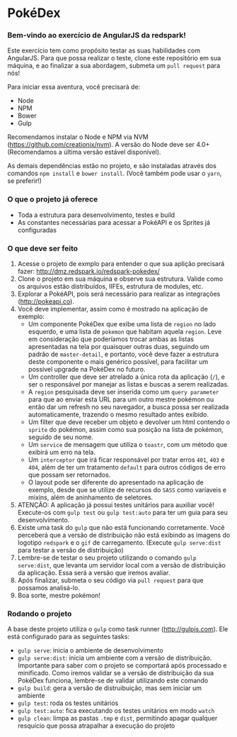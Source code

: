 # PokéDex

### Bem-vindo ao exercício de AngularJS da redspark!

Este exercício tem como propósito testar as suas habilidades com AngularJS.
Para que possa realizar o teste, clone este repositório em sua máquina, e ao finalizar a sua abordagem, submeta um `pull request` para nós!

Para iniciar essa aventura, você precisará de:
* Node
* NPM
* Bower
* Gulp

Recomendamos instalar o Node e NPM via NVM (https://github.com/creationix/nvm).
A versão do Node deve ser 4.0+ (Recomendamos a última versão estável disponível).

As demais dependências estão no projeto, e são instaladas através dos comandos `npm install` e `bower install`. (Você também pode usar o `yarn`, se preferir!)

### O que o projeto já oferece
* Toda a estrutura para desenvolvimento, testes e build
* As constantes necessárias para acessar a PokéAPI e os Sprites já configuradas

### O que deve ser feito
1. Acesse o projeto de exmplo para entender o que sua aplição precisará fazer: http://dmz.redspark.io/redspark-pokedex/
2. Clone o projeto em sua máquina e observe sua estrutura. Valide como os arquivos estão distribuídos, IIFEs, estrutura de modules, etc.
3. Explorar a PokéAPI, pois será necessário para realizar as integrações (http://pokeapi.co).
4. Você deve implementar, assim como é mostrado na aplicação de exemplo:
    * Um componente PokéDex que exibe uma lista de `region` no lado esquerdo, e uma lista de `pokemon` que habitam aquela `region`. Leve em consideração que poderíamos trocar ambas as listas apresentadas na tela por quaisquer outras duas, seguindo um padrão de `master-detail`, e portanto, você deve fazer a estrutura deste componente o mais genérico possível, para facilitar um possível upgrade na PokéDex no futuro.
    * Um controller que deve ser atrelado a única rota da aplicação (`/`), e ser o responsável por manejar as listas e buscas a serem realizadas.
    * A `region` pesquisada deve ser inserida como um `query parameter` para que ao enviar esta URL para um outro mestre pokémon ou então dar um refresh no seu navegador, a busca possa ser realizada automaticamente, trazendo o mesmo resultado antes exibido.
    * Um filter que deve receber um objeto e devolver um html contendo o `sprite` do pokémon, assim como sua posição na lista de pokémon, seguido de seu nome.
    * Um `service` de mensagem que utiliza o `toastr`, com um método que exibirá um erro na tela.
    * Um `interceptor` que irá ficar responsável por tratar erros `401`, `403` e `404`, além de ter um tratamento `default` para outros códigos de erro que possam ser retornados.
    * O layout pode ser diferente do apresentado na aplicação de exemplo, desde que se utilize de recursos do `SASS` como varíaveis e mixins, além de aninhamento de seletores.
5. ATENÇÃO: A aplicação já possui testes unitários para auxiliar você! Execute-os com `gulp test` ou `gulp test:auto` para ter um guia para seu desenvolvimento. 
5. Existe uma task do `gulp` que não está funcionando corretamente. Você perceberá que a versão de distribuição não está exibindo as imagens do logotipo `redspark` e o `gif` de carregamento. (Execute `gulp serve:dist` para testar a versão de distribuição)    
6. Lembre-se de testar o seu projeto utilizando o comando `gulp serve:dist`, que levanta um servidor local com a versão de distribuição da aplicação. Essa será a versão que iremos avaliar.
7. Após finalizar, submeta o seu código via `pull request` para que possamos analisá-lo.
8. Boa sorte, mestre pokémon!

### Rodando o projeto
A base deste projeto utiliza o `gulp` como task runner (http://gulpjs.com). Ele está configurado para as seguintes tasks:
* `gulp serve`: inicia o ambiente de desenvolvimento
* `gulp serve:dist`: inicia um ambiente com a versão de distribuição. Importante para saber com o projeto se comportará após processado e minificado. Como iremos validar se a versão de distribuição da sua PokéDex funciona, lembre-se de validar utilizando este comando
* `gulp build`: gera a versão de distruibuição, mas sem iniciar um ambiente
* `gulp test`: roda os testes unitários
* `gulp test:auto`: fica executando os testes unitários em modo `watch`
* `gulp clean`: limpa as pastas `.tmp` e `dist`, permitindo apagar qualquer resquício que possa atrapalhar a execução do projeto